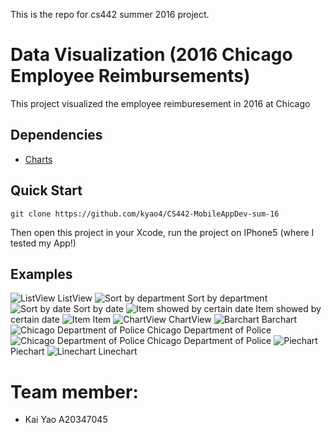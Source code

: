 This is the repo for cs442 summer 2016 project.


# Data Visualization (2016 Chicago Employee Reimbursements)

This project visualized the employee reimburesement in 2016 at Chicago

## Dependencies

* [Charts](https://github.com/danielgindi/Charts)


## Quick Start
```
git clone https://github.com/kyao4/CS442-MobileAppDev-sum-16
```
Then open this project in your Xcode, run the project on IPhone5 (where I tested my App!)

## Examples

![ListView](https://github.com/kyao4/CS442-MobileAppDev-sum-16/blob/master/images/1.png)
ListView
![Sort by department](https://github.com/kyao4/CS442-MobileAppDev-sum-16/blob/master/images/2.png)
Sort by department
![Sort by date](https://github.com/kyao4/CS442-MobileAppDev-sum-16/blob/master/images/3.png)
Sort by date
![Item showed by certain date](https://github.com/kyao4/CS442-MobileAppDev-sum-16/blob/master/images/4.png)
Item showed by certain date
![Item](https://github.com/kyao4/CS442-MobileAppDev-sum-16/blob/master/images/5.png)
Item
![ChartView](https://github.com/kyao4/CS442-MobileAppDev-sum-16/blob/master/images/6.png)
ChartView
![Barchart](https://github.com/kyao4/CS442-MobileAppDev-sum-16/blob/master/images/7.png)
Barchart
![Chicago Department of Police](https://github.com/kyao4/CS442-MobileAppDev-sum-16/blob/master/images/8.png)
Chicago Department of Police
![Chicago Department of Police](https://github.com/kyao4/CS442-MobileAppDev-sum-16/blob/master/images/9.png)
Chicago Department of Police
![Piechart](https://github.com/kyao4/CS442-MobileAppDev-sum-16/blob/master/images/10.png)
Piechart
![Linechart](https://github.com/kyao4/CS442-MobileAppDev-sum-16/blob/master/images/11.png)
Linechart

# Team member:
* Kai Yao A20347045
